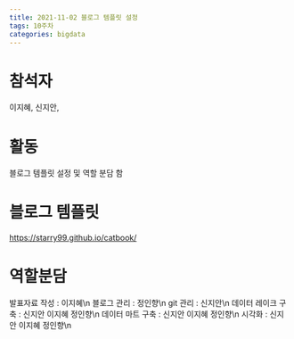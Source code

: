 ```yaml
---
title: 2021-11-02 블로그 템플릿 설정
tags: 10주차
categories: bigdata
---
```

# 참석자
이지혜, 신지안, 

# 활동
블로그 템플릿 설정 및 역할 분담 함

# 블로그 템플릿
https://starry99.github.io/catbook/

# 역할분담
발표자료 작성 : 이지혜\n
블로그 관리 : 정인향\n
git 관리 : 신지안\n
데이터 레이크 구축 : 신지안 이지혜 정인향\n
데이터 마트 구축 : 신지안 이지혜 정인향\n
시각화 : 신지안 이지혜 정인향\n
